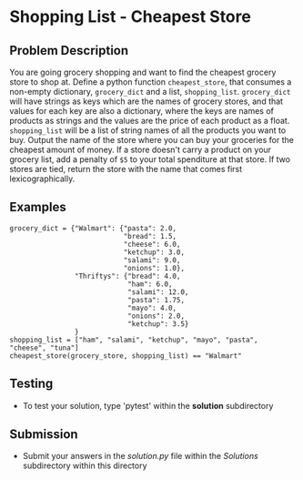 # Shopping List - Cheapest Store 

## Problem Description 
You are going grocery shopping and want to find the cheapest grocery store to shop at. Define a python function `cheapest_store`, that consumes a non-empty dictionary, `grocery_dict` and a list, `shopping_list`. `grocery_dict` will have strings as keys which are the names of grocery stores, and that values for each key are also a dictionary, where the keys are names of products as strings and the values are the price of each product as a float. `shopping_list` will be a list of string names of all the products you want to buy. Output the name of the store where you can buy your groceries for the cheapest amount of money. If a store doesn't carry a product on your grocery list, add a penalty of `$5` to your total spenditure at that store. If two stores are tied, return the store with the name that comes first lexicographically.

## Examples
```
grocery_dict = {"Walmart": {"pasta": 2.0,
                            "bread": 1.5,
                            "cheese": 6.0,
                            "ketchup": 3.0,
                            "salami": 9.0,
                            "onions": 1.0},
                "Thriftys": {"bread": 4.0,
                             "ham": 6.0,
                             "salami": 12.0,
                             "pasta": 1.75,
                             "mayo": 4.0,
                             "onions": 2.0,
                             "ketchup": 3.5}
                }
shopping_list = ["ham", "salami", "ketchup", "mayo", "pasta", "cheese", "tuna"]
cheapest_store(grocery_store, shopping_list) == "Walmart"
```

## Testing
* To test your solution, type 'pytest' within the **solution** subdirectory

## Submission
* Submit your answers in the *solution.py* file within the *Solutions* subdirectory within this directory